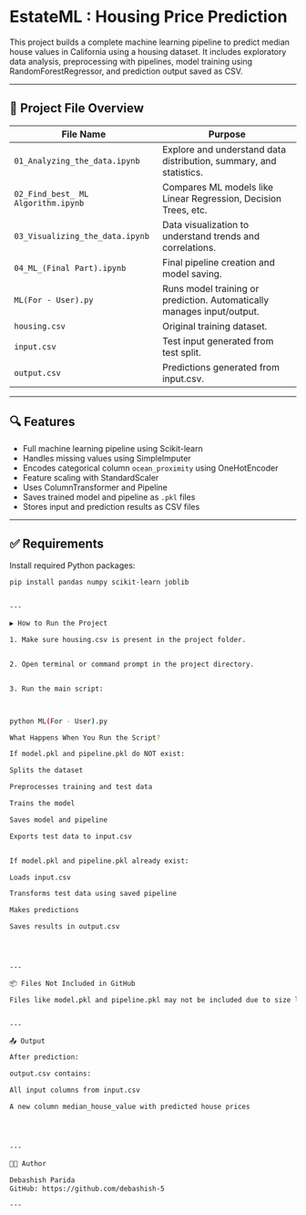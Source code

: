 # EstateML : Housing Price Prediction

This project builds a complete machine learning pipeline to predict median house values in California using a housing dataset. It includes exploratory data analysis, preprocessing with pipelines, model training using RandomForestRegressor, and prediction output saved as CSV.

---

## 📁 Project File Overview

| File Name                    | Purpose                                                                  |
|-----------------------------|--------------------------------------------------------------------------|
| `01_Analyzing_the_data.ipynb`   | Explore and understand data distribution, summary, and statistics.    |
| `02_Find_best_ ML Algorithm.ipynb` | Compares ML models like Linear Regression, Decision Trees, etc.     |
| `03_Visualizing_the_data.ipynb` | Data visualization to understand trends and correlations.             |
| `04_ML_(Final Part).ipynb`      | Final pipeline creation and model saving.                             |
| `ML(For - User).py`             | Runs model training or prediction. Automatically manages input/output.|
| `housing.csv`                   | Original training dataset.                                             |
| `input.csv`                     | Test input generated from test split.                                  |
| `output.csv`                    | Predictions generated from input.csv.                                  |

---

## 🔍 Features

- Full machine learning pipeline using Scikit-learn
- Handles missing values using SimpleImputer
- Encodes categorical column `ocean_proximity` using OneHotEncoder
- Feature scaling with StandardScaler
- Uses ColumnTransformer and Pipeline
- Saves trained model and pipeline as `.pkl` files
- Stores input and prediction results as CSV files

---

## ✅ Requirements

Install required Python packages:

```bash
pip install pandas numpy scikit-learn joblib


---

▶️ How to Run the Project

1. Make sure housing.csv is present in the project folder.


2. Open terminal or command prompt in the project directory.


3. Run the main script:



python ML(For - User).py

What Happens When You Run the Script?

If model.pkl and pipeline.pkl do NOT exist:

Splits the dataset

Preprocesses training and test data

Trains the model

Saves model and pipeline

Exports test data to input.csv


If model.pkl and pipeline.pkl already exist:

Loads input.csv

Transforms test data using saved pipeline

Makes predictions

Saves results in output.csv




---

📦 Files Not Included in GitHub

Files like model.pkl and pipeline.pkl may not be included due to size limits. You can regenerate them by simply running the script.


---

📤 Output

After prediction:

output.csv contains:

All input columns from input.csv

A new column median_house_value with predicted house prices




---

👨‍💻 Author

Debashish Parida
GitHub: https://github.com/debashish-5

---
